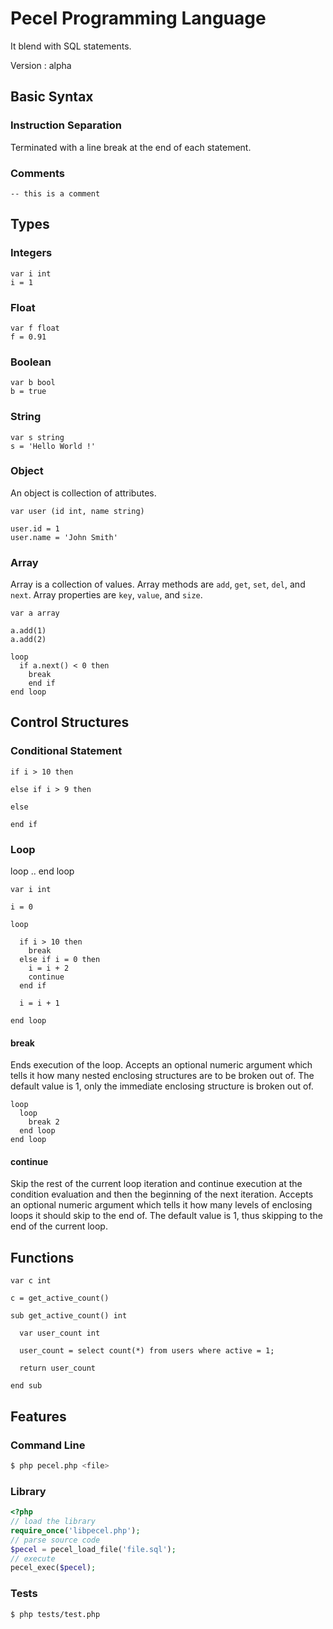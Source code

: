 # Pecel Programming Language

It blend with SQL statements.

Version : alpha

## Basic Syntax

### Instruction Separation

Terminated with a line break at the end of each statement.

### Comments

```
-- this is a comment
```

## Types

### Integers

```
var i int
i = 1
```

### Float

```
var f float
f = 0.91
```

### Boolean

```
var b bool
b = true
```

### String

```
var s string
s = 'Hello World !'
```

### Object

An object is collection of attributes.

```
var user (id int, name string)

user.id = 1
user.name = 'John Smith'
```

### Array

Array is a collection of values.
Array methods are `add`, `get`, `set`, `del`, and `next`.
Array properties are `key`, `value`, and `size`.

```
var a array

a.add(1)
a.add(2)

loop
  if a.next() < 0 then
    break
	end if
end loop
```

## Control Structures

### Conditional Statement

```
if i > 10 then

else if i > 9 then

else

end if
```

### Loop

loop .. end loop

```
var i int

i = 0

loop

  if i > 10 then
    break
  else if i = 0 then
    i = i + 2
    continue
  end if

  i = i + 1

end loop
```

#### break

Ends execution of the loop. Accepts an optional numeric argument which tells it
how many nested enclosing structures are to be broken out of. The default value
is 1, only the immediate enclosing structure is broken out of.

```
loop
  loop
    break 2
  end loop
end loop
```

#### continue

Skip the rest of the current loop iteration and continue execution at the
condition evaluation and then the beginning of the next iteration. Accepts an
optional numeric argument which tells it how many levels of enclosing loops it
should skip to the end of. The default value is 1, thus skipping to the end of
the current loop.

## Functions

```
var c int

c = get_active_count()

sub get_active_count() int

  var user_count int

  user_count = select count(*) from users where active = 1;

  return user_count

end sub
```

## Features

### Command Line

```sh
$ php pecel.php <file>
```

### Library

```php
<?php
// load the library
require_once('libpecel.php');
// parse source code
$pecel = pecel_load_file('file.sql');
// execute
pecel_exec($pecel);
```

### Tests

```sh
$ php tests/test.php
```

